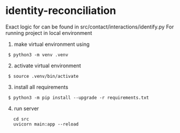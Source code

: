 # identity-reconciliation

Exact logic for can be found in src/contact/interactions/identify.py 
 For running project in local environment
 1. make virtual environment using 
 ```
  $ python3 -m venv .venv
 ```
 2. activate virtual environment
 ```
  $ source .venv/bin/activate
 ```
 3. install all requirements
 ```
  $ python3 -m pip install --upgrade -r requirements.txt
 ```
 4. run server
 ```
    cd src
    uvicorn main:app --reload
 ```